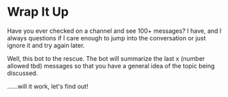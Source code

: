 # Wrap It Up

Have you ever checked on a channel and see 100+ messages? I have, and I always questions if I care enough to jump into the conversation or just ignore it and try again later. 

Well, this bot to the rescue. The bot will summarize the last x (number allowed tbd) messages so that you have a general idea of the topic being discussed. 

......will it work, let's find out!

